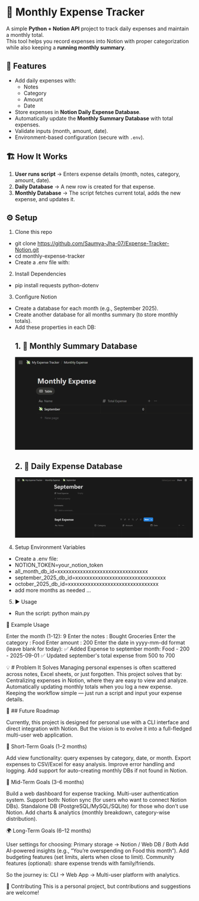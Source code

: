# 🧾 Monthly Expense Tracker

A simple **Python + Notion API** project to track daily expenses and maintain a monthly total.  
This tool helps you record expenses into Notion with proper categorization while also keeping a **running monthly summary**.



## 🚀 Features
- Add daily expenses with:
  - Notes
  - Category
  - Amount
  - Date
- Store expenses in **Notion Daily Expense Database**.
- Automatically update the **Monthly Summary Database** with total expenses.
- Validate inputs (month, amount, date).
- Environment-based configuration (secure with `.env`).


## 🏗️ How It Works
1. **User runs script** → Enters expense details (month, notes, category, amount, date).
2. **Daily Database** → A new row is created for that expense.
3. **Monthly Database** → The script fetches current total, adds the new expense, and updates it.



## ⚙️ Setup

1. Clone this repo  
  - git clone https://github.com/Saumya-Jha-07/Expense-Tracker-Notion.git
  - cd monthly-expense-tracker
  - Create a .env file with:

2. Install Dependencies
  - pip install requests python-dotenv

3. Configure Notion
  - Create a database for each month (e.g., September 2025).
  - Create another database for all months summary (to store monthly totals).
  - Add these properties in each DB:
    ## 1. 📘 Monthly Summary Database
    ![All Month DB](images/all_month_db.png)
    ## 2. 📘 Daily Expense Database
    ![Demo_Sept Month DB](images/demo_sept_db.png)
        

4. Setup Environment Variables
  - Create a .env file:
  - NOTION_TOKEN=your_notion_token
  - all_month_db_id=xxxxxxxxxxxxxxxxxxxxxxxxxxxxxxxx
  - september_2025_db_id=xxxxxxxxxxxxxxxxxxxxxxxxxxxxxxxx
  - october_2025_db_id=xxxxxxxxxxxxxxxxxxxxxxxxxxxxxxxx
  - add more months as needed ...

5. ▶️ Usage
  - Run the script: python main.py

📝 Example Usage

Enter the month (1-12): 9
Enter the notes : Bought Groceries
Enter the category : Food
Enter amount : 200
Enter the date in yyyy-mm-dd format (leave blank for today):
✅ Added Expense to september month: Food - 200 - 2025-09-01
✅ Updated september's total expense from 500 to 700

💡 # Problem It Solves
Managing personal expenses is often scattered across notes, Excel sheets, or just forgotten.
This project solves that by:
Centralizing expenses in Notion, where they are easy to view and analyze.
Automatically updating monthly totals when you log a new expense.
Keeping the workflow simple — just run a script and input your expense details.

🔮 ## Future Roadmap

Currently, this project is designed for personal use with a CLI interface and direct integration with Notion.
But the vision is to evolve it into a full-fledged multi-user web application.

🥅 Short-Term Goals (1–2 months)

Add view functionality: query expenses by category, date, or month.
Export expenses to CSV/Excel for easy analysis.
Improve error handling and logging.
Add support for auto-creating monthly DBs if not found in Notion.

🚀 Mid-Term Goals (3–6 months)

Build a web dashboard for expense tracking.
Multi-user authentication system.
Support both:
  Notion sync (for users who want to connect Notion DBs).
  Standalone DB (PostgreSQL/MySQL/SQLite) for those who don’t use Notion.
Add charts & analytics (monthly breakdown, category-wise distribution).

🌍 Long-Term Goals (6–12 months)

User settings for choosing:
Primary storage → Notion / Web DB / Both
Add AI-powered insights (e.g., “You’re overspending on Food this month”).
Add budgeting features (set limits, alerts when close to limit).
Community features (optional): share expense trends with family/friends.

So the journey is: CLI → Web App → Multi-user platform with analytics.

🤝 Contributing
This is a personal project, but contributions and suggestions are welcome!
